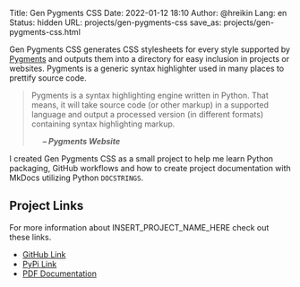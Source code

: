 Title: Gen Pygments CSS
Date: 2022-01-12 18:10
Author: @hreikin
Lang: en
Status: hidden
URL: projects/gen-pygments-css
save_as: projects/gen-pygments-css.html

Gen Pygments CSS generates CSS stylesheets for every style supported by [Pygments](https://pygments.org) and outputs them into a directory for easy inclusion in projects or websites. Pygments is a generic syntax highlighter used in many places to prettify source code.

> Pygments is a syntax highlighting engine written in Python. That means, it will take source code (or other markup) in a supported language and output a processed version (in different formats) containing syntax highlighting markup.
>
> &nbsp;&nbsp;&nbsp;&nbsp; **<cite>&ndash; Pygments Website</cite>**

I created Gen Pygments CSS as a small project to help me learn Python packaging, GitHub workflows and how to create project documentation with MkDocs utilizing Python `DOCSTRINGS`.

## Project Links

For more information about INSERT_PROJECT_NAME_HERE check out these links.

- [GitHub Link](https://github.com/hreikin/gen-pygments-css)
- [PyPi Link](https://pypi.org/project/gen-pygments-css/)
- [PDF Documentation](https://hreikin.github.io/gen-pygments-css/pdf/gen-pygments-css-documentation-LATEST.pdf)
